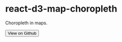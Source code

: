 # react-d3-map-choropleth

Choropleth in maps.

<a href="http://github.com/react-d3/react-d3-map-choropleth">
  <button type="button" class="btn btn-default">View on Github</button>
</a>
